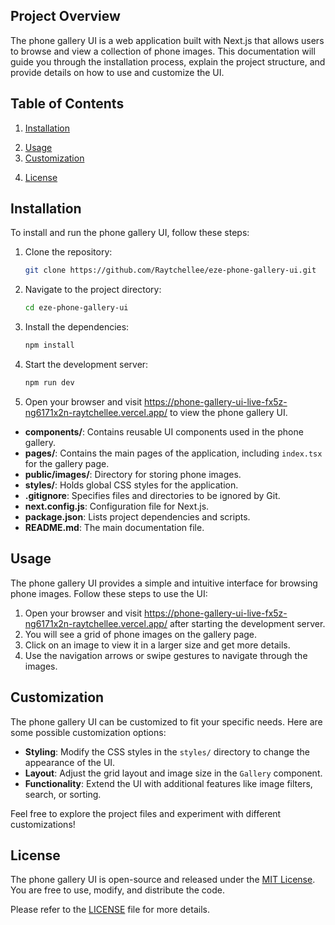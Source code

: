 ## Project Overview

The phone gallery UI is a web application built with Next.js that allows users to browse and view a collection of phone images. This documentation will guide you through the installation process, explain the project structure, and provide details on how to use and customize the UI.

## Table of Contents

1. [Installation](#installation)
<!-- 2. [Project Structure](#project-structure) -->
2. [Usage](#usage)
3. [Customization](#customization)
<!-- 5. [Contributing](#contributing) -->
4. [License](#license)

## Installation

To install and run the phone gallery UI, follow these steps:

1. Clone the repository:

   ```bash
   git clone https://github.com/Raytchellee/eze-phone-gallery-ui.git
   ```

2. Navigate to the project directory:

   ```bash
   cd eze-phone-gallery-ui
   ```

3. Install the dependencies:

   ```bash
   npm install
   ```

4. Start the development server:

   ```bash
   npm run dev
   ```

5. Open your browser and visit https://phone-gallery-ui-live-fx5z-ng6171x2n-raytchellee.vercel.app/ to view the phone gallery UI.

<!-- ## Project Structure

The project structure is organized as follows:

```
eze-phone-gallery-ui/
├── components/
│   ├── Gallery.js
│   ├── Image.js
│   └── ...
├── pages/
│   ├── index.js
│   └── ...
├── public/
│   ├── images/
│   │   ├── phone1.jpg
│   │   ├── phone2.jpg
│   │   └── ...
│   └── ...
├── styles/
│   ├── global.css
│   └── ...
├── .gitignore
├── next.config.js
├── package.json
├── README.md
└── ...
``` -->

- **components/**: Contains reusable UI components used in the phone gallery.
- **pages/**: Contains the main pages of the application, including `index.tsx` for the gallery page.
- **public/images/**: Directory for storing phone images.
- **styles/**: Holds global CSS styles for the application.
- **.gitignore**: Specifies files and directories to be ignored by Git.
- **next.config.js**: Configuration file for Next.js.
- **package.json**: Lists project dependencies and scripts.
- **README.md**: The main documentation file.

## Usage

The phone gallery UI provides a simple and intuitive interface for browsing phone images. Follow these steps to use the UI:

1. Open your browser and visit https://phone-gallery-ui-live-fx5z-ng6171x2n-raytchellee.vercel.app/ after starting the development server.
2. You will see a grid of phone images on the gallery page.
3. Click on an image to view it in a larger size and get more details.
4. Use the navigation arrows or swipe gestures to navigate through the images.

## Customization

The phone gallery UI can be customized to fit your specific needs. Here are some possible customization options:

- **Styling**: Modify the CSS styles in the `styles/` directory to change the appearance of the UI.
- **Layout**: Adjust the grid layout and image size in the `Gallery` component.
- **Functionality**: Extend the UI with additional features like image filters, search, or sorting.

Feel free to explore the project files and experiment with different customizations!

<!-- ## Contributing -->

<!-- Contributions are welcome!

 If you'd like to contribute to the phone gallery UI, please follow these guidelines:

1. Fork the repository.
2. Create a new branch for your feature/bug fix.
3. Make your changes and ensure they are properly tested.
4. Commit your changes and push them to your fork.
5. Submit a pull request with a clear description of your changes.
 -->
## License

The phone gallery UI is open-source and released under the [MIT License](https://opensource.org/licenses/MIT). You are free to use, modify, and distribute the code.

Please refer to the [LICENSE](https://github.com/raytchellee/eze-phone-gallery-ui/blob/main/LICENSE) file for more details.
